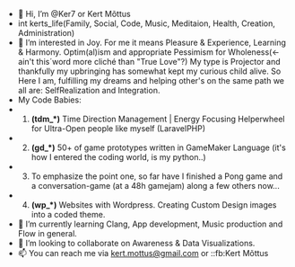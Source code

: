 - 👋 Hi, I’m @Ker7 or Kert Mõttus
- int kerts_life(Family, Social, Code, Music, Meditaion, Health, Creation, Administration)
- 👀 I’m interested in Joy. For me it means Pleasure & Experience, Learning & Harmony.
      Optim(al)ism and appropriate Pessimism for Wholeness(<- ain't this´word more cliché than "True Love"?)
      My type is Projector and thankfully my upbringing has somewhat kept my curious child alive.
      So Here I am, fulfilling my dreams and helping other's on the same path we all are: SelfRealization and Integration.
-    My Code Babies:
-    1) **(tdm_*)** Time Direction Management | Energy Focusing Helperwheel for Ultra-Open people like myself (LaravelPHP)
-    2) **(gd_*)** 50+ of game prototypes written in GameMaker Language (it's how I entered the coding world, is my python..)
-    3) To emphasize the point one, so far  have I finished a Pong game and a conversation-game (at a 48h gamejam) along a few others now...
-    4) **(wp_*)** Websites with Wordpress. Creating Custom Design images into a coded theme.
- 🌱 I’m currently learning Clang, App development, Music production and Flow in general.
- 💞️ I’m looking to collaborate on Awareness & Data Visualizations.
- 📫 You can reach me via kert.mottus@gmail.com or ::fb:Kert Mõttus
